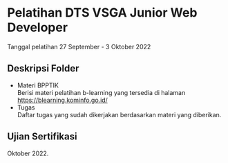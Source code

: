 # Pelatihan DTS VSGA Junior Web Developer

Tanggal pelatihan 27 September - 3 Oktober 2022

## Deskripsi Folder

- Materi BPPTIK  
   Berisi materi pelatihan b-learning yang tersedia di halaman https://blearning.kominfo.go.id/
- Tugas  
   Daftar tugas yang sudah dikerjakan berdasarkan materi yang diberikan.

## Ujian Sertifikasi

Oktober 2022.
